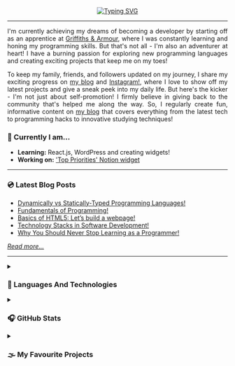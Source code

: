 <!-- <p align="center">
  <img width=900 src="profile-banner-1.png" alt="Sublime's custom image"/>
</p> -->

<div align="center">
	<a href="https://git.io/typing-svg"><img src="https://readme-typing-svg.demolab.com?font=Playfair+Display&weight=800&size=25&pause=1000&color=6C6C6C&center=true&vCenter=true&random=false&width=435&lines=%F0%9F%96%A4+Having+fun+programming!+%F0%9F%96%A4" alt="Typing SVG" /></a>
</div>
<hr>

<p align="justify">
I'm currently achieving my dreams of becoming a developer by starting off as an apprentice at <a href="https://www.griffithsandarmour.com/">Griffiths & Armour</a>, where I was constantly learning and honing my programming skills. But that's not all - I'm also an adventurer at heart! I have a burning passion for exploring new programming languages and creating exciting projects that keep me on my toes! </p>

<p align="justify">To keep my family, friends, and followers updated on my journey, I share my exciting progress on <a href="https://izicodes.tumblr.com/">my blog</a> and <a href="https://instagram.com/_izicodes_">Instagram!</a>, where I love to show off my latest projects and give a sneak peek into my daily life. But here's the kicker - I'm not just about self-promotion! I firmly believe in giving back to the community that's helped me along the way. So, I regularly create fun, informative content on <a href="https://izicodes.tumblr.com/">my blog</a> that covers everything from the latest tech to programming hacks to innovative studying techniques!</p>

<h3>🩶 Currently I am...</h3>
<ul>
<li><b>Learning:</b> React.js, WordPress and creating widgets!</li>
<li><b>Working on:</b> <a href="https://github.com/izicodes/top-priorities" target="_blank" title="Link to the repo's page!">'Top Priorities' Notion widget</a></li>
</ul>
 
 -----
 
<h3>💿 Latest Blog Posts</h3>
<ul>
<li><a href="https://izicodes.tumblr.com/post/717026835870990336/dynamically-vs-statically-typed-programming">Dynamically vs Statically-Typed Programming Languages!</a></li>
<li><a href="https://izicodes.tumblr.com/post/711694806619963392/fundamentals-of-programming">Fundamentals of Programming!</a></li>
<li><a href="https://izicodes.tumblr.com/post/711058789559877632/basics-of-html5-lets-build-a-webpage">Basics of HTML5: Let’s build a webpage!</a></li>
<li><a href="https://izicodes.tumblr.com/post/710424609689862144/technology-stacks-in-software-development">Technology Stacks in Software Development!</a></li>
<li><a href="https://izicodes.tumblr.com/post/709792289937080320/why-you-should-never-stop-learning-as-a-programmer">Why You Should Never Stop Learning as a Programmer!</a></li>
</ul>
<a href="https://izicodes.tumblr.com/tagged/xc%3A%20programming%20blog%20post"><i>Read more...</i></a>

-----

<details>
	<summary><h3>🐺 Languages And Technologies</h3></summary>
<div align="center">
<h3>Web Development</h3>
<div>
	<img src="https://img.shields.io/badge/html5-%23E34F26.svg?style=for-the-badge&logo=html5&logoColor=white" alt="HTML badge"/>
	<img src="https://img.shields.io/badge/css3-%231572B6.svg?style=for-the-badge&logo=css3&logoColor=white" alt="CSS badge"/>
	<img src="https://img.shields.io/badge/javascript-%23323330.svg?style=for-the-badge&logo=javascript&logoColor=%23F7DF1E" alt="JavaScript badge"/> 
</div>

<h3>Programming Languages</h3>
<div>
	<img src="https://img.shields.io/badge/c%23-%23239120.svg?style=for-the-badge&logo=c-sharp&logoColor=white" alt="C# badge"/> 
	<img src="https://img.shields.io/badge/python-3670A0?style=for-the-badge&logo=python&logoColor=ffdd54" alt="Python badge"/>
	<img src="https://img.shields.io/badge/lua-%232C2D72.svg?style=for-the-badge&logo=lua&logoColor=white" alt="Lua badge"/>
</div>

<h3>Frameworks and Platforms</h3>
<div>
<img src="https://img.shields.io/badge/django-%23092E20.svg?style=for-the-badge&logo=django&logoColor=white" alt="Django badge"/>
  <img src="https://img.shields.io/badge/.NET-5C2D91?style=for-the-badge&logo=.net&logoColor=white" alt="Read"/>
  <img src="https://img.shields.io/badge/bootstrap-%23563D7C.svg?style=for-the-badge&logo=bootstrap&logoColor=white" alt="Read"	/>
  <img src="https://img.shields.io/badge/react-%2320232a.svg?style=for-the-badge&logo=react&logoColor=%2361DAFB" alt="React" title="React.js"	/>
</div>

<h3>Development Tools and Environments</h3>
<div>
 <img src="https://img.shields.io/badge/replit-667881?style=for-the-badge&logo=replit&logoColor=white" alt="Read"/> 
  <img src="https://img.shields.io/badge/Visual_Studio-5C2D91?style=for-the-badge&logo=visual%20studio&logoColor=white" alt="Read"/> 
  <img src="https://img.shields.io/badge/Visual_Studio_Code-0078D4?style=for-the-badge&logo=visual%20studio%20code&logoColor=white" alt="Read"/>
</div>

<h3>Database</h3>
<div>
	<img src="https://img.shields.io/badge/Microsoft%20SQL%20Sever-CC2927?style=for-the-badge&logo=microsoft%20sql%20server&logoColor=white" alt="Read"/> 
	<img src="https://img.shields.io/badge/mysql-%2300f.svg?style=for-the-badge&logo=mysql&logoColor=white" alt="Read"/> 
</div>

</div>
	
</details>

<details>
  <summary>
    <h3>🎧 GitHub Stats</h3>
   </summary>
  <br/>
  <div align="center">
    <a href="https://streak-stats.demolab.com?user=izicodes&hide_border=true&border_radius=12.7&date_format=j%2Fn%5B%2FY%5D&background=FFCAE9&border=EB545400&ring=FFFFFF&fire=45CDAA&currStreakNum=EB6499&currStreakLabel=EB6499&sideNums=EB6499&sideLabels=A195EB">
      <img  alt="izicodes's GitHub Stats" src="https://streak-stats.demolab.com?user=izicodes&hide_border=true&border_radius=12.7&date_format=j%2Fn%5B%2FY%5D&background=FFCAE9&border=EB545400&ring=FFFFFF&fire=45CDAA&currStreakNum=EB6499&currStreakLabel=EB6499&sideNums=EB6499&sideLabels=A195EB" />
    </a>
	 <a href="https://github.com/anuraghazra/github-readme-stats">
	 	<img height=195 alt="Izicodes's Top Languages" src="https://denvercoder1-github-readme-stats.vercel.app/api/top-langs/?username=izicodes&langs_count=8&layout=compact&theme=react&hide_border=true&border_radius=10.7&bg_color=ffcae9&text_color=9466ba&title_color=fff&icon_color=4d4036&hide=Jupyter%20Notebook,Roff" height="192px"/>
	</a>
  </div>
  
  <br>
  
   <div align="center">
  	<a href="https://github-profile-trophy.vercel.app/?username=izicodes&theme=moltack&no-frame=false&no-bg=false&margin-w=4">
		<img src="https://github-profile-trophy.vercel.app/?username=izicodes&theme=moltack&no-frame=false&no-bg=false&margin-w=4"/>
	</a>
  </div>
</details>

<details>

  <summary>
    <h3>🌫️ My Favourite Projects</h3>
   </summary>
  <br/>
  <div>
	⊹<a href="https://github.com/izicodes/top-priorities">  Top Priorities Notion Widget</a>  ⊹ 
	<br>
  	⊹<a href="https://github.com/izicodes/TumblrTextTint">  TumblrTextTint</a>  ⊹
	<br>
	⊹<a href="https://github.com/izicodes/CSharp-Console-Apps">  Simple C# Console Apps</a>  ⊹
	<br>
	⊹<a href="https://github.com/izicodes/3Days1Project">  3 Days 1 Project Challenge!</a>  ⊹
  </div>
</details>
